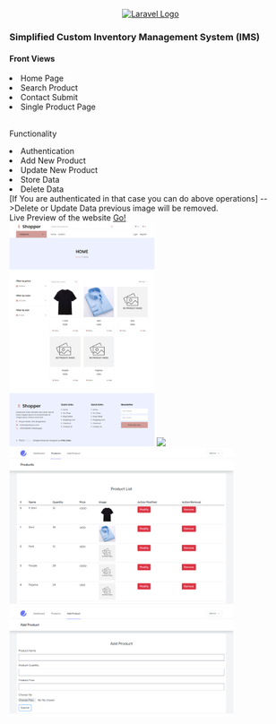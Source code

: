 <p align="center"><a href="https://laravel.com" target="_blank"><img src="https://raw.githubusercontent.com/laravel/art/master/logo-lockup/5%20SVG/2%20CMYK/1%20Full%20Color/laravel-logolockup-cmyk-red.svg" width="400" alt="Laravel Logo"></a></p>

<h3> Simplified Custom Inventory Management System (IMS) </h3>
 
<h4>Front Views</h3>
<li>Home Page</li>
<li>Search Product</li>
<li>Contact Submit</li>
<li>Single Product Page</li>
<br>
<p> Functionality <br>
<li>Authentication</li>
<li>Add New Product</li>
<li>Update New Product</li>
<li>Store Data</li>
<li>Delete Data</li>
[If You are authenticated in that case you can do above operations]
-->Delete or Update Data previous image will be removed.
<br>
Live Preview of the website <a href="https://sample3.ranasvc.com">Go!</a> <br>

<img src="screenshots/screenshot_x1.png" height="400px">
<img src="screenshots/screenshot_x2png" height="400px">
<img src="screenshots/screenshot_x3.png" width="400px">
<img src="screenshots/screenshot_x4.png" width="400px">
 </p>